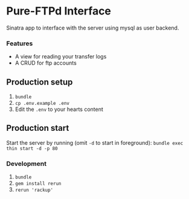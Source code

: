 Pure-FTPd Interface
==================

Sinatra app to interface with the server using mysql as user backend.

### Features
- A view for reading your transfer logs
- A CRUD for ftp accounts

## Production setup
1. `bundle`
2. `cp .env.example .env`
3. Edit the `.env` to your hearts content 

## Production start
Start the server by running (omit `-d` to start in foreground):
`bundle exec thin start -d -p 80`

### Development
1. `bundle`
2. `gem install rerun`
3. `rerun 'rackup'`
